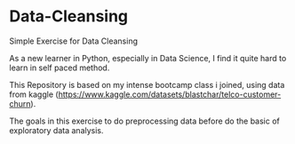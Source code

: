 # Data-Cleansing
Simple Exercise for Data Cleansing


As a new learner in Python, especially in Data Science, I find it quite hard to learn in self paced method.

This Repository is based on my intense bootcamp class i joined, using data from kaggle (https://www.kaggle.com/datasets/blastchar/telco-customer-churn).

The goals in this exercise to do preprocessing data before do the basic of exploratory data analysis.

